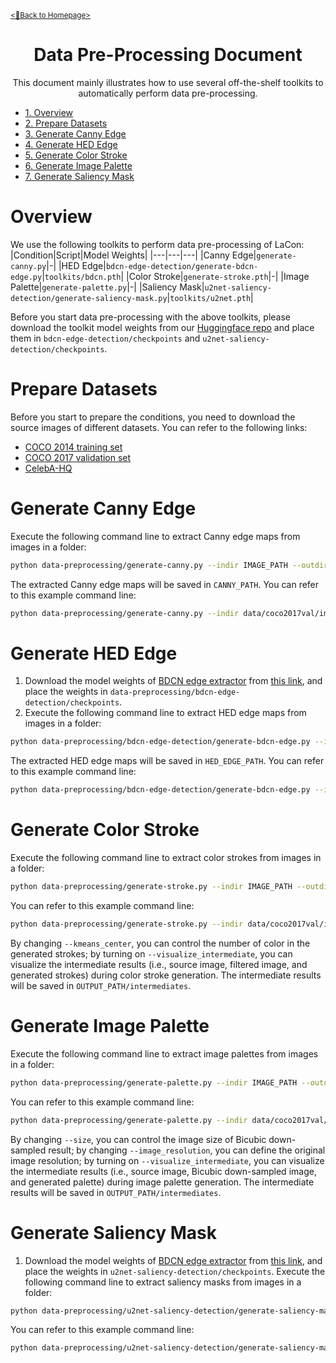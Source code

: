 [<u><small><🎯Back to Homepage></small></u>](/README.md)

<div align="center">

# Data Pre-Processing Document
This document mainly illustrates how to use several off-the-shelf toolkits to automatically perform data pre-processing.

</div>

- [<u>1. Overview</u>](#overview)
- [<u>2. Prepare Datasets</u>](#prepare-datasets)
- [<u>3. Generate Canny Edge</u>](#generate-canny-edge)
- [<u>4. Generate HED Edge</u>](#generate-hed-edge)
- [<u>5. Generate Color Stroke</u>](#generate-color-stroke)
- [<u>6. Generate Image Palette</u>](#generate-image-palette)
- [<u>7. Generate Saliency Mask</u>](#generate-saliency-mask)

<!-- omit in toc -->
# Overview

We use the following toolkits to perform data pre-processing of LaCon:
|Condition|Script|Model Weights|
|---|---|---|
|Canny Edge|`generate-canny.py`|-|
|HED Edge|`bdcn-edge-detection/generate-bdcn-edge.py`|`toolkits/bdcn.pth`|
|Color Stroke|`generate-stroke.pth`|-|
|Image Palette|`generate-palette.py`|-|
|Saliency Mask|`u2net-saliency-detection/generate-saliency-mask.py`|`toolkits/u2net.pth`|

Before you start data pre-processing with the above toolkits, please download the toolkit model weights from our [Huggingface repo](https://huggingface.co/AlonzoLeeeooo/LaCon) and place them in `bdcn-edge-detection/checkpoints` and `u2net-saliency-detection/checkpoints`.

<!-- omit in toc -->
# Prepare Datasets
Before you start to prepare the conditions, you need to download the source images of different datasets. You can refer to the following links:
- [COCO 2014 training set](http://images.cocodataset.org/zips/train2014.zip)
- [COCO 2017 validation set](http://images.cocodataset.org/zips/val2017.zip)
- [CelebA-HQ](https://github.com/suvojit-0x55aa/celebA-HQ-dataset-download)

<!-- omit in toc -->
# Generate Canny Edge
Execute the following command line to extract Canny edge maps from images in a folder:
```bash
python data-preprocessing/generate-canny.py --indir IMAGE_PATH --outdir CANNY_PATH --threshold1 CANNY_THRESHOLD_ONE --threshold2 CANNY_THRESHOLD_TWO
```
The extracted Canny edge maps will be saved in `CANNY_PATH`.
You can refer to this example command line:
```bash
python data-preprocessing/generate-canny.py --indir data/coco2017val/images --outdir data/coco2017val/canny-edges --threshold1 200 --threshold2 225
```

<!-- omit in toc -->
# Generate HED Edge
1. Download the model weights of [BDCN edge extractor](https://github.com/pkuCactus/BDCN) from [this link](https://huggingface.co/AlonzoLeeeooo/LaCon/tree/main), and place the weights in `data-preprocessing/bdcn-edge-detection/checkpoints`.
2. Execute the following command line to extract HED edge maps from images in a folder:
```bash
python data-preprocessing/bdcn-edge-detection/generate-bdcn-edge.py --indir IMAGE_PATH --outdir HED_EDGE_PATH
```
The extracted HED edge maps will be saved in `HED_EDGE_PATH`.
You can refer to this example command line:
```bash
python data-preprocessing/bdcn-edge-detection/generate-bdcn-edge.py --indir data/coco2017val/images --outdir data/coco2017val/bdcn-edges
```

<!-- omit in toc -->
# Generate Color Stroke
Execute the following command line to extract color strokes from images in a folder:
```bash
python data-preprocessing/generate-stroke.py --indir IMAGE_PATH --outdir OUTPUT_PATH --kmeans_center K_MEANS_CENTER_NUMBER
```
You can refer to this example command line:
```bash
python data-preprocessing/generate-stroke.py --indir data/coco2017val/images --outdir data/coco2017val/color-strokes --kmeans_center 16
```
By changing `--kmeans_center`, you can control the number of color in the generated strokes; by turning on `--visualize_intermediate`, you can visualize the intermediate results (i.e., source image, filtered image, and generated strokes) during color stroke generation. The intermediate results will be saved in `OUTPUT_PATH/intermediates`.

<!-- omit in toc -->
# Generate Image Palette
Execute the following command line to extract image palettes from images in a folder:
```bash
python data-preprocessing/generate-palette.py --indir IMAGE_PATH --outdir OUTPUT_PATH --size BICUBIC_SIZE --image_resolution IMAGE_RESOLUTION
```
You can refer to this example command line:
```bash
python data-preprocessing/generate-palette.py --indir data/coco2017val/images --outdir data/coco2017val/image-palette --size 8 --image_resolution 512
```
By changing `--size`, you can control the image size of Bicubic down-sampled result; by changing `--image_resolution`, you can define the original image resolution; by turning on `--visualize_intermediate`, you can visualize the intermediate results (i.e., source image, Bicubic down-sampled image, and generated palette) during image palette generation. The intermediate results will be saved in `OUTPUT_PATH/intermediates`.

<!-- omit in toc -->
# Generate Saliency Mask
1. Download the model weights of [BDCN edge extractor](https://github.com/pkuCactus/BDCN) from [this link](https://huggingface.co/AlonzoLeeeooo/LaCon/tree/main), and place the weights in `u2net-saliency-detection/checkpoints`.
Execute the following command line to extract saliency masks from images in a folder:
```bash
python data-preprocessing/u2net-saliency-detection/generate-saliency-mask.py --indir IMAGE_PATH --outdir OUTPUT_PATH
```
You can refer to this example command line:
```bash
python data-preprocessing/u2net-saliency-detection/generate-saliency-mask.py --indir data/coco2017val/images --outdir data/coco2017val/saliency-masks
```